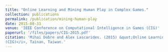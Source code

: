 ```yaml
---
title: "Online Learning and Mining Human Play in Complex Games."
collection: publications
permalink: /publication/mining-human-play
date: 2015-08-31
venue: 'IEEE Conference on Computational Intelligence in Games (CIG)'
paperurl: '/files/papers/CIG-2015.pdf'
citation: 'Mihai Dobre and Alex Lascarides. (2015) &quot;Online Learning and Mining Human Play in Complex Games.&quot; <i>Proceedings of the IEEE Conference on Computational Intelligence in Games
(CIG)</i>, Tainan, Taiwan.'
---
```

